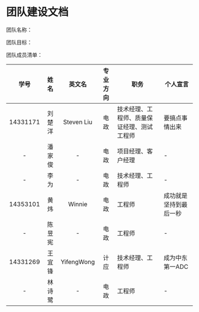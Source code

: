 # 团队建设文档

团队名称： 

团队目标： 

团队成员清单：

| 学号 | 姓名 | 英文名 | 专业方向 | 职务 | 个人宣言 |
|:-:|:-:|:-:|:-:|---|---|
|14331171|刘楚洋|Steven Liu|电政|技术经理、工程师、质量保证经理、测试工程师|要搞点事情出来|
|-|潘家俊|-|电政|项目经理、客户经理|-|
|-|李为|-|电政|技术经理、工程师|-|
|14353101|黄炜|Winnie|电政|工程师|成功就是坚持到最后一秒|
|-|陈昱宪|-|电政|工程师|-|
|14331269|王宜锋|YifengWong|计应|技术经理、工程师|成为中东第一ADC|
|-|林诗鹭|-|电政|工程师|-|

